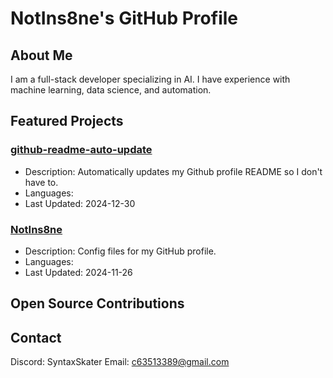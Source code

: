 # NotIns8ne's GitHub Profile

## About Me
I am a full-stack developer specializing in AI. I have experience with machine learning, data science, and automation.

## Featured Projects
### [github-readme-auto-update](https://github.com/NotIns8ne/github-readme-auto-update)
- Description: Automatically updates my Github profile README so I don't have to.
- Languages: 
- Last Updated: 2024-12-30

### [NotIns8ne](https://github.com/NotIns8ne/NotIns8ne)
- Description: Config files for my GitHub profile.
- Languages: 
- Last Updated: 2024-11-26

## Open Source Contributions

## Contact
Discord: SyntaxSkater
Email: c63513389@gmail.com
